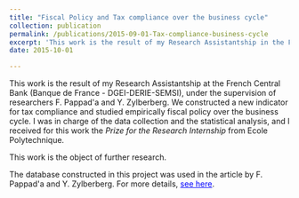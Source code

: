 ```yaml
---
title: "Fiscal Policy and Tax compliance over the business cycle"
collection: publication
permalink: /publications/2015-09-01-Tax-compliance-business-cycle
excerpt: 'This work is the result of my Research Assistantship in the French Central Bank, under the supervision of researchers F. Pappad'a and Y. Zylberberg. We constructed a new indicator for tax compliance and studied empirically fiscal policy over the business cycle. I received for this work the Prize for the Research Internship from Ecole Polytechnique.'
date: 2015-10-01

---
```


This work is the result of my Research Assistantship at the French Central Bank (Banque de France - DGEI-DERIE-SEMSI), under the supervision of researchers F. Pappad'a and Y. Zylberberg. We constructed a new indicator for tax compliance and studied empirically fiscal policy over the business cycle. I was in charge of the data collection and the statistical analysis, and I received for this work the <i>Prize for the Research Internship</i> from Ecole Polytechnique.

This work is the object of further research.

The database constructed in this project was used in the article by F. Pappad'a and Y. Zylberberg. For more details, <a href='https://sites.google.com/site/francescopappada/austerity' style="color:blue">see here</a>.
